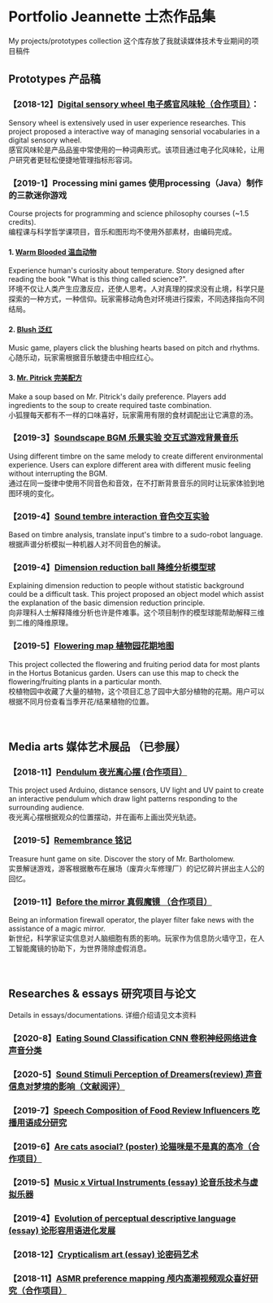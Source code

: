 # Portfolio Jeannette 士杰作品集
My projects/prototypes collection
这个库存放了我就读媒体技术专业期间的项目稿件
<br>
## Prototypes 产品稿

### 【2018-12】[Digital sensory wheel 电子感官风味轮（合作项目）](https://github.com/jsjm/portfolio_jsjm/blob/master/interactive_sensory_wheel.pdf)：
Sensory wheel is extensively used in user experience researches. This project proposed a interactive way of managing sensorial vocabularies in a digital sensory wheel. <br>
感官风味轮是产品品鉴中常使用的一种词典形式。该项目通过电子化风味轮，让用户研究者更轻松便捷地管理指标形容词。
<br>
### 【2019-1】Processing mini games 使用processing（Java）制作的三款迷你游戏
Course projects for programming and science philosophy courses (~1.5 credits).<br>
编程课与科学哲学课项目，音乐和图形均不使用外部素材，由编码完成。
#### 1. [Warm Blooded 温血动物](https://github.com/jsjm/portfolio_jsjm/tree/master/warmBlooded)
Experience human's curiosity about temperature. Story designed after reading the book "What is this thing called science?". <br>
环境不仅让人类产生应激反应，还使人思考。人对真理的探求没有止境，科学只是探索的一种方式，一种信仰。玩家需移动角色对环境进行探索，不同选择指向不同结局。
#### 2. [Blush 泛红](https://github.com/jsjm/portfolio_jsjm/tree/master/blush)
Music game, players click the blushing hearts based on pitch and rhythms.<br>
心随乐动，玩家需根据音乐敏捷击中相应红心。
#### 3. [Mr. Pitrick 完美配方](https://github.com/jsjm/portfolio_jsjm/tree/master/pitrick)
Make a soup based on Mr. Pitrick's daily preference. Players add ingredients to the soup to create required taste combination.<br>
小狐狸每天都有不一样的口味喜好，玩家需用有限的食材调配出让它满意的汤。
<br>
### 【2019-3】[Soundscape BGM 乐景实验 交互式游戏背景音乐](https://github.com/jsjm/portfolio_jsjm/tree/master/soundscape_BGM)
Using different timbre on the same melody to create different environmental experience. Users can explore different area with different music feeling without interrupting the BGM.<br>
通过在同一旋律中使用不同音色和音效，在不打断背景音乐的同时让玩家体验到地图环境的变化。
<br>
### 【2019-4】[Sound tembre interaction 音色交互实验](https://github.com/jsjm/portfolio_jsjm/tree/master/sound_tembre_interaction)
Based on timbre analysis, translate input's timbre to a sudo-robot language.<br>
根据声谱分析模拟一种机器人对不同音色的解读。
<br>
### 【2019-4】[Dimension reduction ball 降维分析模型球](https://github.com/jsjm/portfolio_jsjm/blob/master/dimension_reduction_ball.pdf)
Explaining dimension reduction to people without statistic background could be a difficult task. This project proposed an object model which assist the explanation of the basic dimension reduction principle. <br>
向非理科人士解释降维分析也许是件难事。这个项目制作的模型球能帮助解释三维到二维的降维原理。
<br>
### 【2019-5】[Flowering map 植物园花期地图](https://github.com/jsjm/portfolio_jsjm/tree/master/flowering_map)
This project collected the flowering and fruiting period data for most plants in the Hortus Botanicus garden. Users can use this map to check the flowering/fruiting plants in a particular month. <br>
校植物园中收藏了大量的植物，这个项目汇总了园中大部分植物的花期。用户可以根据不同月份查看当季开花/结果植物的位置。
<br><br><br>
## Media arts 媒体艺术展品 （已参展）

### 【2018-11】[Pendulum 夜光离心摆 (合作项目）](https://github.com/jsjm/portfolio_jsjm/blob/master/pendulight_documentation.pdf)
This project used Arduino, distance sensors, UV light and UV paint to create an interactive pendulum which draw light patterns responding to the surrounding audience.<br>
夜光离心摆根据观众的位置摆动，并在画布上画出荧光轨迹。
<br>
### 【2019-5】[Remembrance 铭记](https://github.com/jsjm/portfolio_jsjm/tree/master/remembrance)
Treasure hunt game on site. Discover the story of Mr. Bartholomew.<br>
实景解谜游戏，游客根据散布在展场（废弃火车修理厂）的记忆碎片拼出主人公的回忆。
<br>
### 【2019-11】[Before the mirror 真假魔镜 （合作项目）](https://github.com/jsjm/portfolio_jsjm/tree/master/before_the_mirror)
Being an information firewall operator, the player filter fake news with the assistance of a magic mirror.<br>
新世纪，科学家证实信息对人脑细胞有质的影响。玩家作为信息防火墙守卫，在人工智能魔镜的协助下，为世界筛除虚假消息。
<br><br><br>
## Researches & essays 研究项目与论文
Details in essays/documentations.
详细介绍请见文本资料
### 【2020-8】[Eating Sound Classification CNN 卷积神经网络进食声音分类](https://github.com/jsjm/EatingSoundClassification)
### 【2020-5】[Sound Stimuli Perception of Dreamers(review) 声音信息对梦境的影响（文献阅评）](https://github.com/jsjm/portfolio_jsjm/blob/master/sound_stimuli_in_dreams.pdf)
### 【2019-7】[Speech Composition of Food Review Influencers 吃播用语成分研究](https://github.com/jsjm/portfolio_jsjm/blob/master/speech_compostion_food_influencers.pdf)
### 【2019-6】[Are cats asocial? (poster) 论猫咪是不是真的高冷（合作项目）](https://github.com/jsjm/portfolio_jsjm/blob/master/are_cats_asocial.pdf)
### 【2019-5】[Music x Virtual Instruments (essay) 论音乐技术与虚拟乐器](https://github.com/jsjm/portfolio_jsjm/blob/master/musix_x_virtual_instruments.pdf)
### 【2019-4】[Evolution of perceptual descriptive language (essay) 论形容用语进化发展](https://github.com/jsjm/portfolio_jsjm/blob/master/descriptive_language_evolution.pdf)
### 【2018-12】[Crypticalism art (essay) 论密码艺术](https://github.com/jsjm/portfolio_jsjm/blob/master/crypticalism_art.pdf)
### 【2018-11】[ASMR preference mapping 颅内高潮视频观众喜好研究（合作项目）](https://github.com/jsjm/portfolio_jsjm/blob/master/ASMR_drivers_of_liking.pdf)






